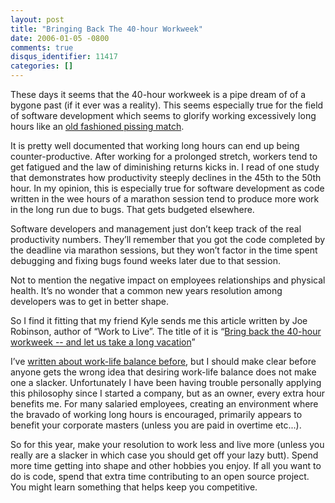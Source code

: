 ```yaml
---
layout: post
title: "Bringing Back The 40-hour Workweek"
date: 2006-01-05 -0800
comments: true
disqus_identifier: 11417
categories: []
---
```

These days it seems that the 40-hour workweek is a pipe dream of of a
bygone past (if it ever was a reality). This seems especially true for
the field of software development which seems to glorify working
excessively long hours like an [old fashioned pissing
match](http://minimsft.blogspot.com/2005/12/comment-report-markl-nee-of-microsoft.html).

It is pretty well documented that working long hours can end up being
counter-productive. After working for a prolonged stretch, workers tend
to get fatigued and the law of diminishing returns kicks in. I read of
one study that demonstrates how productivity steeply declines in the
45th to the 50th hour. In my opinion, this is especially true for
software development as code written in the wee hours of a marathon
session tend to produce more work in the long run due to bugs. That gets
budgeted elsewhere.

Software developers and management just don’t keep track of the real
productivity numbers. They’ll remember that you got the code completed
by the deadline via marathon sessions, but they won’t factor in the time
spent debugging and fixing bugs found weeks later due to that session.

Not to mention the negative impact on employees relationships and
physical health. It’s no wonder that a common new years resolution among
developers was to get in better shape.

So I find it fitting that my friend Kyle sends me this article written
by Joe Robinson, author of “Work to Live”. The title of it is “[Bring
back the 40-hour workweek -- and let us take a long
vacation](http://www.latimes.com/news/opinion/sunday/editorials/la-op-robinson1jan01,0,1744623.story?coll=la-home-sunday-opinion)”

I’ve [written about work-life balance
before](http://haacked.com/archive/2004/10/16/1376.aspx), but I should
make clear before anyone gets the wrong idea that desiring work-life
balance does not make one a slacker. Unfortunately I have been having
trouble personally applying this philosophy since I started a company,
but as an owner, every extra hour benefits me. For many salaried
employees, creating an environment where the bravado of working long
hours is encouraged, primarily appears to benefit your corporate masters
(unless you are paid in overtime etc...).

So for this year, make your resolution to work less and live more
(unless you really are a slacker in which case you should get off your
lazy butt). Spend more time getting into shape and other hobbies you
enjoy. If all you want to do is code, spend that extra time contributing
to an open source project. You might learn something that helps keep you
competitive.

